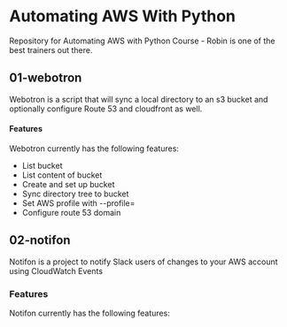 # Automating AWS With Python

Repository for Automating AWS with Python Course - Robin is one of the best trainers out there.

## 01-webotron

Webotron is a script that will sync a local directory to an s3 bucket and optionally configure Route 53 and cloudfront as well.

#### Features

Webotron currently has the following features:

- List bucket
- List content of bucket
- Create and set up bucket
- Sync directory tree to bucket
- Set AWS profile with --profile=<profileName>
- Configure route 53 domain

## 02-notifon

Notifon is a project to notify Slack users of changes to your AWS account using CloudWatch Events

### Features

Notifon currently has the following features:




